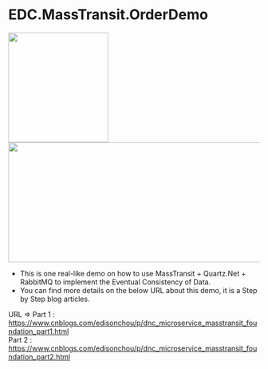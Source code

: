 # EDC.MassTransit.OrderDemo
<img src="https://images2018.cnblogs.com/blog/381412/201807/381412-20180715163123911-128494626.jpg" width=200 height=220 />
<img src="https://images2018.cnblogs.com/blog/381412/201807/381412-20180721232255253-1064401450.png" width=590 height=240 />

* This is one real-like demo on how to use MassTransit + Quartz.Net + RabbitMQ to implement the Eventual Consistency of Data.
* You can find more details on the below URL about this demo, it is a Step by Step blog articles.

URL => 
Part 1 : https://www.cnblogs.com/edisonchou/p/dnc_microservice_masstransit_foundation_part1.html <br/>
Part 2 : https://www.cnblogs.com/edisonchou/p/dnc_microservice_masstransit_foundation_part2.html
